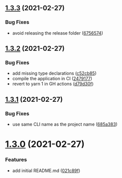 ## [1.3.3](https://github.com/e0ipso/gh-checks-cli/compare/v1.3.2...v1.3.3) (2021-02-27)


### Bug Fixes

* avoid releasing the release folder ([6756574](https://github.com/e0ipso/gh-checks-cli/commit/6756574a8e10f10a61bd9c5b1da34da1b4396a78))

## [1.3.2](https://github.com/e0ipso/gh-checks-cli/compare/v1.3.1...v1.3.2) (2021-02-27)


### Bug Fixes

* add missing type declarations ([c52cb85](https://github.com/e0ipso/gh-checks-cli/commit/c52cb8589683f7b68eeacb2478a96119b5201185))
* compile the application in CI ([2479177](https://github.com/e0ipso/gh-checks-cli/commit/2479177a320e4b5e1abead1829c10d20585d9e8e))
* revert to yarn 1 in GH actions ([d79d30f](https://github.com/e0ipso/gh-checks-cli/commit/d79d30f74e07664afcd1e3f98b2825ae872011a2))

## [1.3.1](https://github.com/e0ipso/gh-checks-cli/compare/v1.3.0...v1.3.1) (2021-02-27)


### Bug Fixes

* use same CLI name as the project name ([685a383](https://github.com/e0ipso/gh-checks-cli/commit/685a38365f6048913ad0ccc0936f101b591cdd54))

# [1.3.0](https://github.com/e0ipso/gh-checks-cli/compare/v1.2.0...v1.3.0) (2021-02-27)


### Features

* add initial README.md ([021c89f](https://github.com/e0ipso/gh-checks-cli/commit/021c89feb81d05ee9f3082e2ae6ebfcf36aa0057))
